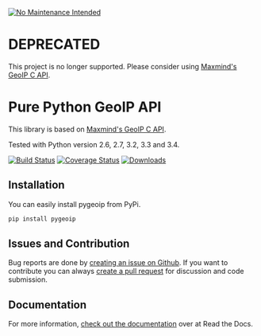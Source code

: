 [![No Maintenance Intended](http://unmaintained.tech/badge.svg)](http://unmaintained.tech/)

# DEPRECATED
This project is no longer supported. Please consider using [Maxmind's GeoIP C API](https://github.com/maxmind/geoip-api-c).

# Pure Python GeoIP API

This library is based on [Maxmind's GeoIP C API](https://github.com/maxmind/geoip-api-c).

Tested with Python version 2.6, 2.7, 3.2, 3.3 and 3.4.

[![Build Status](https://api.travis-ci.org/appliedsec/pygeoip.png?branch=master)](https://travis-ci.org/appliedsec/pygeoip) [![Coverage Status](https://coveralls.io/repos/appliedsec/pygeoip/badge.png)](https://coveralls.io/r/appliedsec/pygeoip) [![Downloads](https://pypip.in/d/pygeoip/badge.png)](https://crate.io/packages/pygeoip)

## Installation

You can easily install pygeoip from PyPi.

```bash
pip install pygeoip
```

## Issues and Contribution

Bug reports are done by [creating an issue on Github](https://github.com/appliedsec/pygeoip/issues). If you want to contribute you can always [create a pull request](https://github.com/appliedsec/pygeoip/pulls) for discussion and code submission.

## Documentation

For more information, [check out the documentation](http://pygeoip.readthedocs.org) over at Read the Docs.
